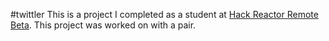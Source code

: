#twittler
This is a project I completed as a student at [Hack Reactor Remote Beta](http://www.hackreactor.com/remote-beta). This project was worked on with a pair.